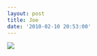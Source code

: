 ```yaml
---
layout: post
title: Joe
date: '2010-02-10 20:53:00'
---
```


[![](https://i0.wp.com/frodo.sterlinganderson.net/wp-content/uploads/2010/02/tumblr_kxnbhvXAM91qa2pnvo1_12801.jpg.scaled10001-440x314.jpg?resize=500%2C357)](https://i1.wp.com/frodo.sterlinganderson.net/wp-content/uploads/2010/02/tumblr_kxnbhvXAM91qa2pnvo1_12801.jpg.scaled10001.jpg)

<!--kg-card-end: markdown-->